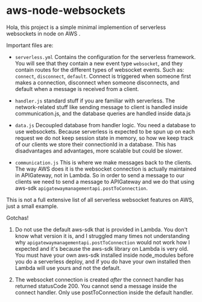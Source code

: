 # aws-node-websockets

Hola, this project is a simple minimal implemention of serverless websockets in node on AWS .

Important files are:
- `serverless.yml`
    Contains the configuration for the serverless framework. You will see that they contain a new event type `websocket`, and they contain routes for the different types of websocket events. Such as: `connect`, `disconnect`, `default`. Connect is triggered when someone first makes a connection, disconnect when someone disconnects, and default when a message is received from a client.

- `handler.js`
    standard stuff if you are familiar with serverless. The network-related stuff like sending message to client is handled inside communication.js, and the database queries are handled inside data.js

- `data.js`
    Decoupled database from handler logic. You need a database to use websockets. Because serverless is expected to be spun up on each request we do not keep session state in memory, so how we keep track of our clients we store their connectionId in a database. This has disadvantages and advantages, more scalable but could be slower.

- `communication.js`
    This is where we make messages back to the clients. The way AWS does it is the websocket connection is actually maintained in APIGateway, not in Lambda. So in order to send a message to our clients we need to send a message to APIGateway and we do that using aws-sdk `apigatewaymanagementapi.postToConnection`.

This is not a full extensive list of all serverless websocket features on AWS, just a small example.

Gotchas!
1) Do not use the default aws-sdk that is provided in Lambda. You don't know what version it is, and I struggled many times not understanding why `apigatewaymanagementapi.postToConnection` would not work how I expected and it's because the aws-sdk library on Lambda is very old. You must have your own aws-sdk installed inside node_modules before you do a serverless deploy, and if you do have your own installed then Lambda will use yours and not the default.

2) The websocket connection is created *after* the connect handler has returned statusCode 200. You cannot send a message inside the connect handler. Only use postToConnection inside the default handler.
